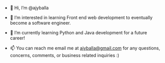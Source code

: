 - 👋 Hi, I’m @ajyballa

- 👀 I’m interested in learning Front end web development to eventually become a software engineer.
- 🌱 I’m currently learning Python and Java development for a future career!

- 📫 You can reach me email me at ajyballa@gmail.com for any questions, concerns, comments, or business related inquiries :)
